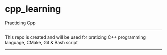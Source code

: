 # cpp_learning
Practicing Cpp
*******************************************************************************************************
This repo is created and will be used for praticing C++ programming language, CMake, Git & Bash script
*******************************************************************************************************
